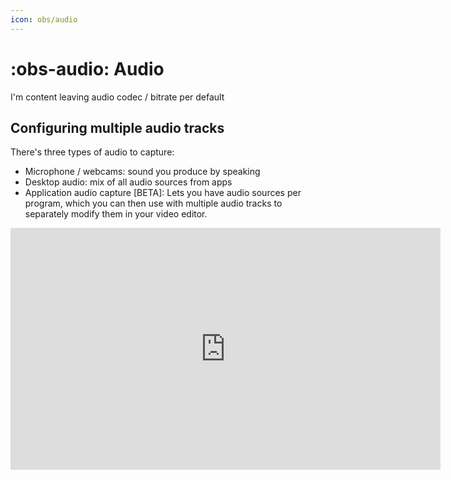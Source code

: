 ```yaml
---
icon: obs/audio
---
```


# :obs-audio: Audio

I'm content leaving audio codec / bitrate per default

## Configuring multiple audio tracks

There's three types of audio to capture:

* Microphone / webcams: sound you produce by speaking
* Desktop audio: mix of all audio sources from apps
* Application audio capture [BETA]: Lets you have audio sources per program, which you can then use with multiple audio tracks to separately modify them in your video editor. 

<iframe width="688" height="387" src="https://www.youtube.com/embed/yoXvk7ix4RQ?start=4&end=152&color=white" frameborder=0 allowfullscreen></iframe>